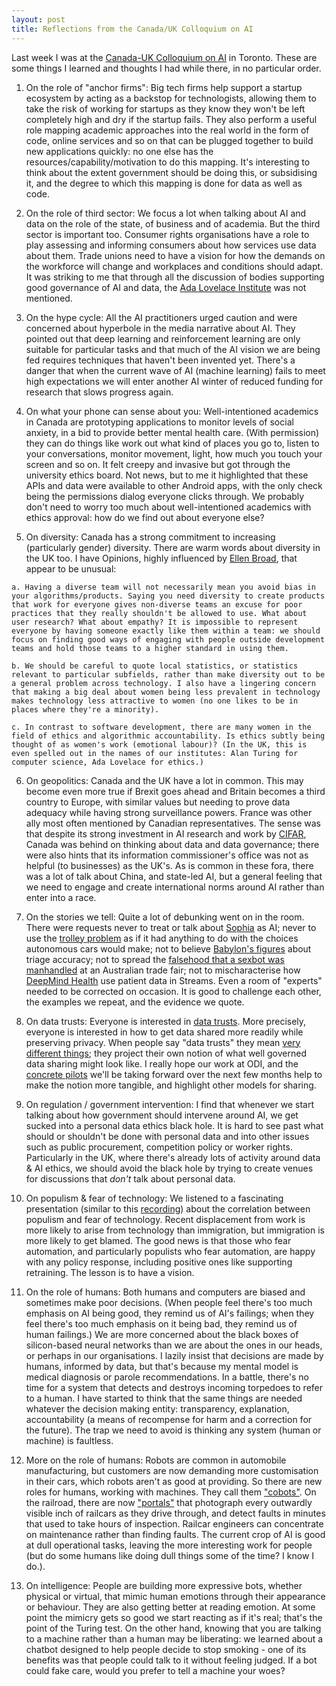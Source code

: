 ```yaml
---
layout: post
title: Reflections from the Canada/UK Colloquium on AI
---
```


Last week I was at the [Canada-UK Colloquium on AI](https://publicpolicy.utoronto.ca/events/the-canada-uk-colloquium/) in Toronto. These are some things I learned and thoughts I had while there, in no particular order.

  1. On the role of "anchor firms": Big tech firms help support a startup ecosystem by acting as a backstop for technologists, allowing them to take the risk of working for startups as they know they won't be left completely high and dry if the startup fails. They also perform a useful role mapping academic approaches into the real world in the form of code, online services and so on that can be plugged together to build new applications quickly: no one else has the resources/capability/motivation to do this mapping. It's interesting to think about the extent government should be doing this, or subsidising it, and the degree to which this mapping is done for data as well as code.

  2. On the role of third sector: We focus a lot when talking about AI and data on the role of the state, of business and of academia. But the third sector is important too. Consumer rights organisations have a role to play assessing and informing consumers about how services use data about them. Trade unions need to have a vision for how the demands on the workforce will change and workplaces and conditions should adapt. It was striking to me that through all the discussion of bodies supporting good governance of AI and data, the [Ada Lovelace Institute](https://www.adalovelaceinstitute.org/) was not mentioned.

  3. On the hype cycle: All the AI practitioners urged caution and were concerned about hyperbole in the media narrative about AI. They pointed out that deep learning and reinforcement learning are only suitable for particular tasks and that much of the AI vision we are being fed requires techniques that haven't been invented yet. There's a danger that when the current wave of AI (machine learning) fails to meet high expectations we will enter another AI winter of reduced funding for research that slows progress again.

  4. On what your phone can sense about you: Well-intentioned academics in Canada are prototyping applications to monitor levels of social anxiety, in a bid to provide better mental health care. (With permission) they can do things like work out what kind of places you go to, listen to your conversations, monitor movement, light, how much you touch your screen and so on. It felt creepy and invasive but got through the university ethics board. Not news, but to me it highlighted that these APIs and data were available to other Android apps, with the only check being the permissions dialog everyone clicks through. We probably don't need to worry too much about well-intentioned academics with ethics approval: how do we find out about everyone else?

  5. On diversity: Canada has a strong commitment to increasing (particularly gender) diversity. There are warm words about diversity in the UK too. I have Opinions, highly influenced by [Ellen Broad](https://www.amazon.co.uk/Made-Humans-Condition-Ellen-Broad-ebook/dp/B07FXTGMGN), that appear to be unusual:

    a. Having a diverse team will not necessarily mean you avoid bias in your algorithms/products. Saying you need diversity to create products that work for everyone gives non-diverse teams an excuse for poor practices that they really shouldn't be allowed to use. What about user research? What about empathy? It is impossible to represent everyone by having someone exactly like them within a team: we should focus on finding good ways of engaging with people outside development teams and hold those teams to a higher standard in using them.

    b. We should be careful to quote local statistics, or statistics relevant to particular subfields, rather than make diversity out to be a general problem across technology. I also have a lingering concern that making a big deal about women being less prevalent in technology makes technology less attractive to women (no one likes to be in places where they're a minority).

    c. In contrast to software development, there are many women in the field of ethics and algorithmic accountability. Is ethics subtly being thought of as women's work (emotional labour)? (In the UK, this is even spelled out in the names of our institutes: Alan Turing for computer science, Ada Lovelace for ethics.)

  6. On geopolitics: Canada and the UK have a lot in common. This may become even more true if Brexit goes ahead and Britain becomes a third country to Europe, with similar values but needing to prove data adequacy while having strong surveillance powers. France was other ally most often mentioned by Canadian representatives. The sense was that despite its strong investment in AI research and work by [CIFAR](https://www.cifar.ca/), Canada was behind on thinking about data and data governance; there were also hints that its information commissioner's office was not as helpful (to businesses) as the UK's. As is common in these fora, there was a lot of talk about China, and state-led AI, but a general feeling that we need to engage and create international norms around AI rather than enter into a race.

  7. On the stories we tell: Quite a lot of debunking went on in the room. There were requests never to treat or talk about [Sophia](https://www.theverge.com/2018/1/18/16904742/sophia-the-robot-ai-real-fake-yann-lecun-criticism) as AI; never to use the [trolley problem](https://en.wikipedia.org/wiki/Trolley_problem) as if it had anything to do with the choices autonomous cars would make; not to believe [Babylon's figures](https://www.thelancet.com/journals/lancet/article/PIIS0140-6736(18)32819-8/fulltext) about triage accuracy; not to spread the [falsehood that a sexbot was manhandled](https://twitter.com/drkatedevlin/status/1066061444708540416) at an Australian trade fair; not to mischaracterise how [DeepMind Health](https://deepmind.com/applied/deepmind-health/) use patient data in Streams. Even a room of "experts" needed to be corrected on occasion. It is good to challenge each other, the examples we repeat, and the evidence we quote.

  8. On data trusts: Everyone is interested in [data trusts](https://theodi.org/article/defining-a-data-trust/). More precisely, everyone is interested in how to get data shared more readily while preserving privacy. When people say "data trusts" they mean [very different things](https://theodi.org/article/defining-a-data-trust/); they project their own notion of what well governed data sharing might look like. I really hope our work at ODI, and the [concrete pilots](https://theodi.org/article/uks-first-data-trust-pilots-to-be-led-by-the-odi-in-partnership-with-central-and-local-government/) we'll be taking forward over the next few months help to make the notion more tangible, and highlight other models for sharing.

  9. On regulation / government intervention: I find that whenever we start talking about how government should intervene around AI, we get sucked into a personal data ethics black hole. It is hard to see past what should or shouldn't be done with personal data and into other issues such as public procurement, competition policy or worker rights. Particularly in the UK, where there's already lots of activity around data & AI ethics, we should avoid the black hole by trying to create venues for discussions that *don't* talk about personal data.

  10. On populism & fear of technology: We listened to a fascinating presentation (similar to this [recording](https://www.youtube.com/watch?v=68RXvjA46pg)) about the correlation between populism and fear of technology. Recent displacement from work is more likely to arise from technology than immigration, but immigration is more likely to get blamed. The good news is that those who fear automation, and particularly populists who fear automation, are happy with any policy response, including positive ones like supporting retraining. The lesson is to have a vision.

  11. On the role of humans: Both humans and computers are biased and sometimes make poor decisions. (When people feel there's too much emphasis on AI being good, they remind us of AI's failings; when they feel there's too much emphasis on it being bad, they remind us of human failings.) We are more concerned about the black boxes of silicon-based neural networks than we are about the ones in our heads, or perhaps in our organisations. I lazily insist that decisions are made by humans, informed by data, but that's because my mental model is medical diagnosis or parole recommendations. In a battle, there's no time for a system that detects and destroys incoming torpedoes to refer to a human. I have started to think that the same things are needed whatever the decision making entity: transparency, explanation, accountability (a means of recompense for harm and a correction for the future). The trap we need to avoid is thinking any system (human or machine) is faultless.

  12. More on the role of humans:  Robots are common in automobile manufacturing, but customers are now demanding more customisation in their cars, which robots aren't as good at providing. So there are new roles for humans, working with machines. They call them ["cobots"](https://www.engineering.com/AdvancedManufacturing/ArticleID/13540/A-History-of-Collaborative-Robots-From-Intelligent-Lift-Assists-to-Cobots.aspx). On the railroad, there are now ["portals"](http://www.duostechnologies.com/solutions-services/imaging/railcar-inspection-portal/) that photograph every outwardly visible inch of railcars as they drive through, and detect faults in minutes that used to take hours of inspection. Railcar engineers can concentrate on maintenance rather than finding faults. The current crop of AI is good at dull operational tasks, leaving the more interesting work for people (but do some humans like doing dull things some of the time? I know I do.).

  13. On intelligence: People are building more expressive bots, whether physical or virtual, that mimic human emotions through their appearance or behaviour. They are also getting better at reading emotion. At some point the mimicry gets so good we start reacting as if it's real; that's the point of the Turing test. On the other hand, knowing that you are talking to a machine rather than a human may be liberating: we learned about a chatbot designed to help people decide to stop smoking - one of its benefits was that people could talk to it without feeling judged. If a bot could fake care, would you prefer to tell a machine your woes?
